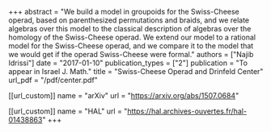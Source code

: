 +++
abstract = "We build a model in groupoids for the Swiss-Cheese operad, based on parenthesized permutations and braids, and we relate algebras over this model to the classical description of algebras over the homology of the Swiss-Cheese operad. We extend our model to a rational model for the Swiss-Cheese operad, and we compare it to the model that we would get if the operad Swiss-Cheese were formal."
authors = ["Najib Idrissi"]
date = "2017-01-10"
publication_types = ["2"]
publication = "To appear in Israel J. Math."
title = "Swiss-Cheese Operad and Drinfeld Center"
url_pdf = "/pdf/center.pdf"

[[url_custom]]
name = "arXiv"
url = "https://arxiv.org/abs/1507.0684"

[[url_custom]]
name = "HAL"
url = "https://hal.archives-ouvertes.fr/hal-01438863"
+++
